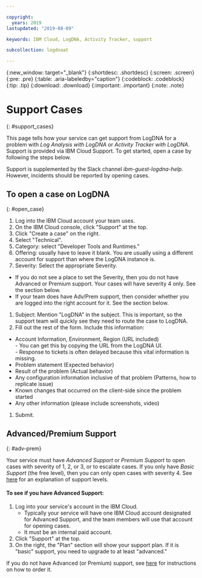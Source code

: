 ```yaml
---

copyright:
  years: 2019
lastupdated: "2019-08-09"

keywords: IBM Cloud, LogDNA, Activity Tracker, support

subcollection: logdnaat

---
```


{:new_window: target="_blank"}
{:shortdesc: .shortdesc}
{:screen: .screen}
{:pre: .pre}
{:table: .aria-labeledby="caption"}
{:codeblock: .codeblock}
{:tip: .tip}
{:download: .download}
{:important: .important}
{:note: .note}

# Support Cases
{: #support_cases}

This page tells how your service can get support from LogDNA for a problem with *Log Analysis with LogDNA* or *Activity Tracker with LogDNA*. Support is provided via IBM Cloud Support. To get started, open a case by following the steps below. 

Support is supplemented by the Slack channel *ibm-guest-logdna-help*. However, incidents should be reported by opening cases.

## To open a case on LogDNA
{: #open_case}

1. Log into the IBM Cloud account your team uses.
1. On the IBM Cloud console, click "Support" at the top.
1. Click "Create a case" on the right.
1. Select "Technical".
1. Category: select "Developer Tools and Runtimes."
1. Offering: usually have to leave it blank. You are usually using a different account for support than where the LogDNA instance is.
1. Severity: Select the appropriate Severity. 
  - If you do not see a place to set the Severity, then you do not have Advanced or Premium support. Your cases will have severity 4 only. See the section below.
  - If your team does have Adv/Prem support, then consider whether you are logged into the right account for it. See the section below.
1. Subject: Mention "LogDNA" in the subject. This is important, so the support team will quickly see they need to route the case to LogDNA.
1. Fill out the rest of the form. Include this information:
  - Account Information, Environment, Region (URL included)<br>- You can get this by copying the URL from the LogDNA UI.<br>- Response to tickets is often delayed because this vital information is missing.
  - Problem statement (Expected behavior)
  - Result of the problem (Actual behavior)
  - Any configuration information inclusive of that problem (Patterns, how to replicate issue)
  - Known changes that occurred on the client-side since the problem started
  - Any other information (please include screenshots, video)
1. Submit.

## Advanced/Premium Support
{: #adv-prem}

Your service must have *Advanced Support* or *Premium Support* to open cases with severity of 1, 2, or 3, or to escalate cases. If you only have *Basic Support* (the free level), then you can only open cases with severity 4. See [here](https://cloud.ibm.com/docs/get-support?topic=get-support-support-plans) for an explanation of support levels. 

#### To see if you have Advanced Support:

1. Log into your service's account in the IBM Cloud. 
	- Typically your service will have one IBM Cloud account designated for Advanced Support, and the team members will use that account for opening cases.
	- It must be an internal paid account.
2. Click "Support" at the top.
3. On the right, the "Plan" section will show your support plan. If it is "basic" support, you need to upgrade to at least "advanced."


If you do not have Advanced (or Premium) support, see [here](https://ibm.ent.box.com/v/cldsup-internal) for instructions on how to order it.


